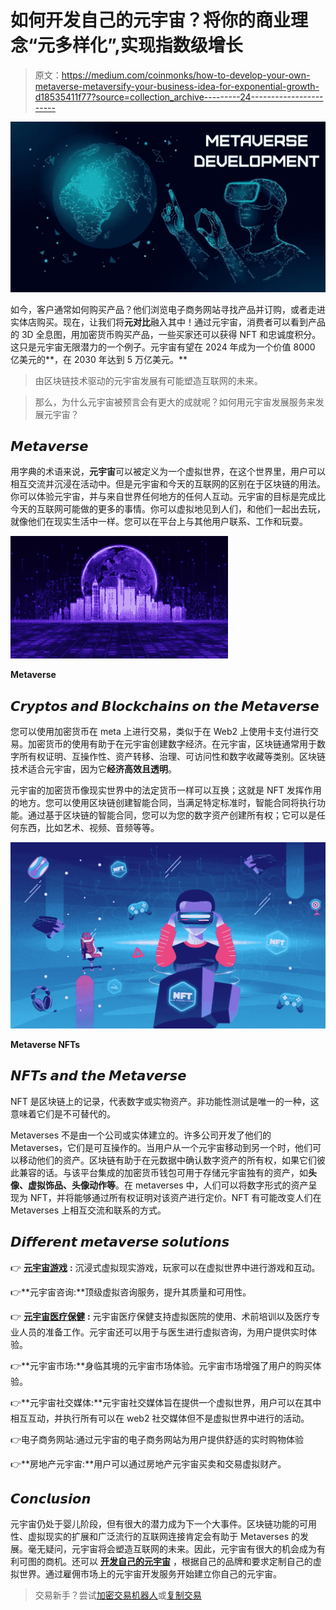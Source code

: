 # 如何开发自己的元宇宙？将你的商业理念“元多样化”,实现指数级增长

> 原文：<https://medium.com/coinmonks/how-to-develop-your-own-metaverse-metaversify-your-business-idea-for-exponential-growth-d18535411f77?source=collection_archive---------24----------------------->

![](img/4a6130b270cafa987e4e58abc4509fa1.png)

如今，客户通常如何购买产品？他们浏览电子商务网站寻找产品并订购，或者走进实体店购买。现在，让我们将**元对比**融入其中！通过元宇宙，消费者可以看到产品的 3D 全息图，用加密货币购买产品，一些买家还可以获得 NFT 和忠诚度积分。这只是元宇宙无限潜力的一个例子。元宇宙有望在 2024 年成为一个价值 8000 亿美元的**，在 2030 年达到 5 万亿美元。**

> 由区块链技术驱动的元宇宙发展有可能塑造互联网的未来。

> 那么，为什么元宇宙被预言会有更大的成就呢？如何用元宇宙发展服务来发展元宇宙？

## 𝙈𝙚𝙩𝙖𝙫𝙚𝙧𝙨𝙚

用字典的术语来说，**元宇宙**可以被定义为一个虚拟世界，在这个世界里，用户可以相互交流并沉浸在活动中。但是元宇宙和今天的互联网的区别在于区块链的用法。你可以体验元宇宙，并与来自世界任何地方的任何人互动。元宇宙的目标是完成比今天的互联网可能做的更多的事情。你可以虚拟地见到人们，和他们一起出去玩，就像他们在现实生活中一样。您可以在平台上与其他用户联系、工作和玩耍。

![](img/aa365431e435c48021464e72d95e81b8.png)

**Metaverse**

## 𝘾𝙧𝙮𝙥𝙩𝙤𝙨 𝙖𝙣𝙙 𝘽𝙡𝙤𝙘𝙠𝙘𝙝𝙖𝙞𝙣𝙨 𝙤𝙣 𝙩𝙝𝙚 𝙈𝙚𝙩𝙖𝙫𝙚𝙧𝙨𝙚

您可以使用加密货币在 meta 上进行交易，类似于在 Web2 上使用卡支付进行交易。加密货币的使用有助于在元宇宙创建数字经济。在元宇宙，区块链通常用于数字所有权证明、互操作性、资产转移、治理、可访问性和数字收藏等类别。区块链技术适合元宇宙，因为它**经济高效且透明**。

元宇宙的加密货币像现实世界中的法定货币一样可以互换；这就是 NFT 发挥作用的地方。您可以使用区块链创建智能合同，当满足特定标准时，智能合同将执行功能。通过基于区块链的智能合同，您可以为您的数字资产创建所有权；它可以是任何东西，比如艺术、视频、音频等等。

![](img/f15d10bdb28441f31e761af53c171896.png)

**Metaverse NFTs**

## 𝙉𝙁𝙏𝙨 𝙖𝙣𝙙 𝙩𝙝𝙚 𝙈𝙚𝙩𝙖𝙫𝙚𝙧𝙨𝙚

NFT 是区块链上的记录，代表数字或实物资产。非功能性测试是唯一的一种，这意味着它们是不可替代的。

Metaverses 不是由一个公司或实体建立的。许多公司开发了他们的 Metaverses，它们是可互操作的。当用户从一个元宇宙移动到另一个时，他们可以移动他们的资产。区块链有助于在元数据中确认数字资产的所有权，如果它们彼此兼容的话。与该平台集成的加密货币钱包可用于存储元宇宙独有的资产，如**头像、虚拟饰品、头像动作等**。在 metaverses 中，人们可以将数字形式的资产呈现为 NFT，并将能够通过所有权证明对该资产进行定价。NFT 有可能改变人们在 Metaverses 上相互交流和联系的方式。

## 𝘿𝙞𝙛𝙛𝙚𝙧𝙚𝙣𝙩 𝙢𝙚𝙩𝙖𝙫𝙚𝙧𝙨𝙚 𝙨𝙤𝙡𝙪𝙩𝙞𝙤𝙣𝙨

👉 [**元宇宙游戏**](https://bit.ly/3Rq5v9F) **:** 沉浸式虚拟现实游戏，玩家可以在虚拟世界中进行游戏和互动。

👉**元宇宙咨询:**顶级虚拟咨询服务，提升其质量和可用性。

👉 [**元宇宙医疗保健**](https://bit.ly/3cVhGfM) **:** 元宇宙医疗保健支持虚拟医院的使用、术前培训以及医疗专业人员的准备工作。元宇宙还可以用于与医生进行虚拟咨询，为用户提供实时体验。

👉**元宇宙市场:**身临其境的元宇宙市场体验。元宇宙市场增强了用户的购买体验。

👉**元宇宙社交媒体:**元宇宙社交媒体旨在提供一个虚拟世界，用户可以在其中相互互动，并执行所有可以在 web2 社交媒体但不是虚拟世界中进行的活动。

👉电子商务网站:通过元宇宙的电子商务网站为用户提供舒适的实时购物体验

👉**房地产元宇宙:**用户可以通过房地产元宇宙买卖和交易虚拟财产。

## 𝘾𝙤𝙣𝙘𝙡𝙪𝙨𝙞𝙤𝙣

元宇宙仍处于婴儿阶段，但有很大的潜力成为下一个大事件。区块链功能的可用性、虚拟现实的扩展和广泛流行的互联网连接肯定会有助于 Metaverses 的发展。毫无疑问，元宇宙将会塑造互联网的未来。因此，元宇宙有很大的机会成为有利可图的商机。还可以 [**开发自己的元宇宙**](https://bit.ly/3x3oZbZ) ，根据自己的品牌和要求定制自己的虚拟世界。通过雇佣市场上的元宇宙开发服务开始建立你自己的元宇宙。

> 交易新手？尝试[加密交易机器人](/coinmonks/crypto-trading-bot-c2ffce8acb2a)或[复制交易](/coinmonks/top-10-crypto-copy-trading-platforms-for-beginners-d0c37c7d698c)